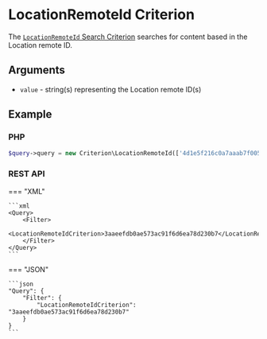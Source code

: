 # LocationRemoteId Criterion

The [`LocationRemoteId` Search Criterion](https://github.com/ibexa/core/blob/main/src/contracts/Repository/Values/Content/Query/Criterion/LocationRemoteId.php)
searches for content based in the Location remote ID.

## Arguments

- `value` - string(s) representing the Location remote ID(s)

## Example

### PHP

``` php
$query->query = new Criterion\LocationRemoteId(['4d1e5f216c0a7aaab7f005ffd4b6a8a8', 'b81ef3e62b514188bfddd2a80d447d34']);
```

### REST API

=== "XML"

    ```xml
    <Query>
        <Filter>
            <LocationRemoteIdCriterion>3aaeefdb0ae573ac91f6d6ea78d230b7</LocationRemoteIdCriterion>
        </Filter>
    </Query>
    ```

=== "JSON"

    ```json
    "Query": {
        "Filter": {
            "LocationRemoteIdCriterion": "3aaeefdb0ae573ac91f6d6ea78d230b7"
        }
    }
    ```
